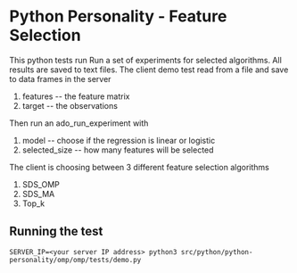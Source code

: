 # Python Personality - Feature Selection 

This python tests run Run a set of experiments for selected algorithms. All results are saved to text files.
The client demo test read from a file and save to data frames in the server
1. features -- the feature matrix
2. target -- the observations

Then run an ado_run_experiment with 
1. model -- choose if the regression is linear or logistic
2. selected_size -- how many features will be selected

The client is choosing between 3  different feature selection algorithms
1. SDS_OMP
2. SDS_MA 
3. Top_k 

## Running the test

```
SERVER_IP=<your server IP address> python3 src/python/python-personality/omp/omp/tests/demo.py
```  

